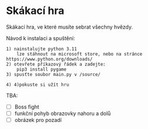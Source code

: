 # Skákací hra

Skákací hra, ve které musíte sebrat všechny hvězdy.


Návod k instalaci a spuštění:
    
    1) nainstalujte python 3.11
        lze stáhnout na microsoft store, nebo na stránce https://www.python.org/downloads/    
    2) otevřete příkazový řádek a zadejte: 
        pip3 install pygame
    3) spusťte soubor main.py v /source/
    
    4) 4)pokuste si užít hru


TBA:
- [ ] Boss fight
- [ ] funkční pohyb obrazovky nahoru a dolů
- [ ] obrázek pro pozadí